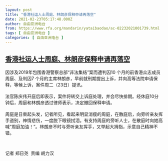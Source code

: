 ```yaml
---
layout: post
title: "香港社运人士周庭、林朗彦保释申请再落空"
date: 2021-02-23T05:17:48.000Z
author: 自由亚洲电台
from: https://www.rfa.org/mandarin/yataibaodao/ac-02232021001739.html
tags: [ 自由亚洲电台 ]
categories: [ 自由亚洲电台 ]
---
```

<!--1614057468000-->
[香港社运人士周庭、林朗彦保释申请再落空](https://www.rfa.org/mandarin/yataibaodao/ac-02232021001739.html)
------

<div>
<p>因涉及2019年包围香港警察总部“非法集结”案而遭判囚10 个月的前香港众志成员周庭、及判囚7 个月的主席林朗彦，早前就刑期提出上诉，并向高等法院申请保释，等候上诉，案件周二（23日）提讯。<br/><br/>法官陈庆伟开庭后即表示，案件将转交上诉庭处理，并会尽快排期。经休庭10分钟后，周庭和林朗彦透过律师表示，决定撤回保释申请。<br/><br/>周庭是日束起头发，记者所见，看起来明显消瘦的周庭，在散庭后，向旁听亲友挥手道别，神情悲伤，一度脱下眼镜拭泪。有支持周庭的旁听人士，在散庭时向她高喊“周庭加油！”。林朗彦不时与旁听亲友挥手，又举起大拇指，示意自己精神不错。</p><p> </p><p>记者 郑日尧  责编 胡力汉</p>
</div>

